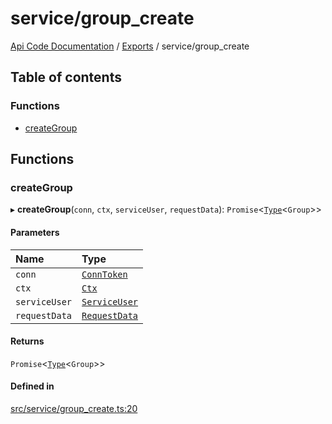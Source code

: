 # service/group\_create
 
[Api Code Documentation](../README.md) / [Exports](../modules.md) / service/group\_create

## Table of contents

### Functions

- [createGroup](service_group_create.md#creategroup)

## Functions

### createGroup

▸ **createGroup**(`conn`, `ctx`, `serviceUser`, `requestData`): `Promise`\<[`Type`](result.md#type)\<`Group`\>\>

#### Parameters

| Name | Type |
| :------ | :------ |
| `conn` | [`ConnToken`](service_conn.md#conntoken) |
| `ctx` | [`Ctx`](../interfaces/lib_ctx.Ctx.md) |
| `serviceUser` | [`ServiceUser`](../interfaces/service_domain_organization_service_user.ServiceUser.md) |
| `requestData` | [`RequestData`](../interfaces/service_domain_organization_group_create.RequestData.md) |

#### Returns

`Promise`\<[`Type`](result.md#type)\<`Group`\>\>

#### Defined in

[src/service/group_create.ts:20](https://github.com/openkfw/TruBudget/blob/40b449a/api/src/service/group_create.ts#L20)
